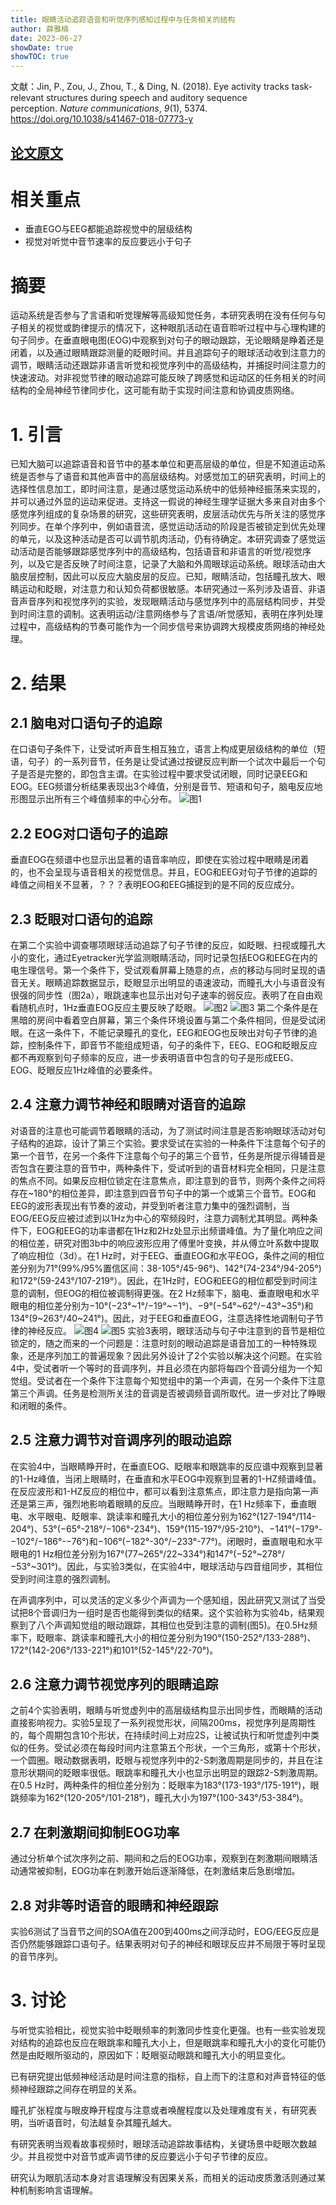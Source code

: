 ```yaml
---
title: 眼睛活动追踪语音和听觉序列感知过程中与任务相关的结构
author: 薛雅楠
date: 2023-06-27
showDate: true
showTOC: true
---
```

文献：Jin, P., Zou, J., Zhou, T., & Ding, N. (2018). Eye activity tracks task-relevant structures during speech and auditory sequence perception. _Nature communications_, _9_(1), 5374.
https://doi.org/10.1038/s41467-018-07773-y
## [论文原文](../Source_Files/2023-06-27-XYN1.Pdf)
# 相关重点
- 垂直EGO与EEG都能追踪视觉中的层级结构
- 视觉对听觉中音节速率的反应要远小于句子
# 摘要
运动系统是否参与了言语和听觉理解等高级知觉任务，本研究表明在没有任何与句子相关的视觉或韵律提示的情况下，这种眼肌活动在语音聆听过程中与心理构建的句子同步。在垂直眼电图(EOG)中观察到对句子的眼动跟踪，无论眼睛是睁着还是闭着，以及通过眼睛跟踪测量的眨眼时间。并且追踪句子的眼球活动收到注意力的调节，眼睛活动还跟踪非语言听觉和视觉序列中的高级结构，并捕捉时间注意力的快速波动。对非视觉节律的眼动追踪可能反映了跨感觉和运动区的任务相关的时间结构的全局神经节律同步化，这可能有助于实现时间注意和协调皮质网络。
# 1. 引言
已知大脑可以追踪语音和音节中的基本单位和更高层级的单位，但是不知道运动系统是否参与了语音和其他声音中的高层级结构。对感觉加工的研究表明，时间上的选择性信息加工，即时间注意，是通过感觉运动系统中的低频神经振荡来实现的，并可以通过外显的运动来促进。支持这一假说的神经生理学证据大多来自对由多个感觉序列组成的复杂场景的研究，这些研究表明，皮层活动优先与所关注的感觉序列同步。在单个序列中，例如语音流，感觉运动活动的阶段是否被锁定到优先处理的单元，以及这种活动是否可以调节肌肉活动，仍有待确定。本研究调查了感觉运动活动是否能够跟踪感觉序列中的高级结构，包括语音和非语言的听觉/视觉序列，以及它是否反映了时间注意，记录了大脑和外周眼球运动系统。眼球活动由大脑皮层控制，因此可以反应大脑皮层的反应。已知，眼睛活动，包括瞳孔放大、眼睛运动和眨眼，对注意力和认知负荷都很敏感。本研究通过一系列涉及语音、非语音声音序列和视觉序列的实验，发现眼睛活动与感觉序列中的高层结构同步，并受到时间注意的调制。这表明运动/注意网络参与了言语/听觉感知，表明在序列处理过程中，高级结构的节奏可能作为一个同步信号来协调跨大规模皮质网络的神经处理。
# 2. 结果
## 2.1 脑电对口语句子的追踪
在口语句子条件下，让受试听声音生相互独立，语言上构成更层级结构的单位（短语，句子）的一系列音节，任务是让受试通过按键反应判断一个试次中最后一个句子是否是完整的，即包含主谓。在实验过程中要求受试闭眼，同时记录EEG和EOG。EEG频谱分析结果表现出3个峰值，分别是音节、短语和句子，脑电反应地形图显示出所有三个峰值频率的中心分布。
![图1](../Supporting_Information/2023-06-27-XYN1-Fig-1.png)
## 2.2 EOG对口语句子的追踪
垂直EOG在频谱中也显示出显著的语音率响应，即使在实验过程中眼睛是闭着的，也不会呈现与语音相关的视觉信息。并且，EOG和EEG对句子节律的追踪的峰值之间相关不显著，？？？表明EOG和EEG捕捉到的是不同的反应成分。
## 2.3 眨眼对口语句的追踪
在第二个实验中调查哪项眼球活动追踪了句子节律的反应，如眨眼、扫视或瞳孔大小的变化，通过Eyetracker光学监测眼睛活动，同时记录包括EOG和EEG在内的电生理信号。第一个条件下，受试观看屏幕上随意的点，点的移动与同时呈现的语音无关。眼睛追踪数据显示，眨眼显示出明显的语速波动，而瞳孔大小与语音没有很强的同步性（图2a），眼跳速率也显示出对句子速率的弱反应。表明了在自由观看随机点时，1Hz垂直EOG反应主要反映了眨眼。
![图2](../Supporting_Information/2023-06-27-XYN1-Fig-2.png)
![图3](../Supporting_Information/2023-06-27-XYN1-Fig-3.png)
第二个条件是在黑暗的房间中看着空白屏幕，第三个条件环境设置与第二个条件相同，但是受试闭眼。在这一条件下，不能记录瞳孔的变化，EEG和EOG也反映出对句子节律的追踪，控制条件下，即音节不能组成短语，句子的条件下，EEG、EOG和眨眼反应都不再观察到句子频率的反应，进一步表明语音中包含的句子是形成EEG、EOG、眨眼反应1Hz峰值的必要条件。
## 2.4 注意力调节神经和眼睛对语音的追踪
对语音的注意也可能调节着眼睛的活动，为了测试时间注意是否影响眼球活动对句子结构的追踪，设计了第三个实验。要求受试在实验的一种条件下注意每个句子的第一个音节，在另一个条件下注意每个句子的第三个音节，任务是所提示得辅音是否包含在要注意的音节中，两种条件下，受试听到的语音材料完全相同，只是注意的焦点不同。如果反应相位锁定在注意焦点，即注意到的音节，则两个条件之间将存在~180°的相位差异，即注意到四音节句子中的第一个或第三个音节。EOG和EEG的波形表现出有节奏的波动，并受到听者注意力集中的强烈调制，当EOG/EEG反应被过滤到以1Hz为中心的窄频段时，注意力调制尤其明显。两种条件下，EOG和EEG的功率谱都在1Hz和2Hz处显示出频谱峰值。为了量化响应之间的相位差，研究对图3b中的响应波形应用了傅里叶变换，并从傅立叶系数中提取了响应相位（3d）。在1 Hz时，对于EEG、垂直EOG和水平EOG，条件之间的相位差分别为71°(99%/95%置信区间：38-105°/45-96°)、142°(74-234°/94-205°)和172°(59-243°/107-219°）。因此，在1Hz时，EOG和EEG的相位都受到时间注意的调制，但EOG的相位被调制得更强。在2 Hz频率下，脑电、垂直眼电和水平眼电的相位差分别为−10°(−23°~1°/−19°~−1°)、−9°(−54°~62°/−43°~35°)和134°(9~263°/40~241°)。因此，对于EEG和垂直EOG，注意选择性地调制句子节律的神经反应。
![图4](../Supporting_Information/2023-06-27-XYN1-Fig-4.png)
![图5](../Supporting_Information/2023-06-27-XYN1-Fig-5.png)
实验3表明，眼球活动与句子中注意到的音节是相位锁定的，随之而来的一个问题是：注意时刻的眼动追踪是语音加工的一种特殊现象，还是序列加工的普遍现象？因此另外设计了2个实验以解决这个问题。在实验4中，受试者听一个等时的音调序列，并且必须在内部将每四个音调分组为一个知觉组。受试者在一个条件下注意每个知觉组中的第一个声调，在另一个条件下注意第三个声调。任务是检测所关注的音调是否被调频音调所取代。进一步对比了睁眼和闭眼的条件。
## 2.5 注意力调节对音调序列的眼动追踪
在实验4中，当眼睛睁开时，在垂直EOG、眨眼率和眼跳率的反应谱中观察到显著的1-Hz峰值，当闭上眼睛时，在垂直和水平EOG中观察到显著的1-HZ频谱峰值。在反应波形和1-HZ反应的相位中，都可以看到注意焦点，即注意力是指向第一声还是第三声，强烈地影响着眼睛的反应。当眼睛睁开时，在1 Hz频率下，垂直眼电、水平眼电、眨眼率、跳读率和瞳孔大小的相位差分别为162°(127-194°/114-204°)、53°(−65°-218°/−106°-234°)、159°(115-197°/95-210°)、−141°(−179°-−102°/−186°-−76°)和−106°(−182°-30°/−233°-77°)。闭眼时，垂直眼电和水平眼电的1 Hz相位差分别为167°(77~265°/22~334°)和147°(−52°~278°/−53°~301°)。因此，与实验3类似，在实验4中，眼球活动与四音组同步，其相位受到时间注意的强烈调制。

在声调序列中，可以灵活的定义多少个声调为一个感知组，因此研究又测试了当受试把8个音调归为一组时是否也能得到类似的结果。这个实验称为实验4b，结果观察到了八个声调知觉组的眼动跟踪，其相位也受到注意的调制(图5)。在0.5Hz频率下，眨眼率、跳读率和瞳孔大小的相位差分别为190°(150-252°/133-288°)、172°(142-206°/133-221°)和101°(52-145°/22-70°)。
## 2.6 注意力调节视觉序列的眼睛追踪
之前4个实验表明，眼睛与听觉虚列中的高层级结构显示出同步性，而眼睛的活动直接影响视力。实验5呈现了一系列视觉形状，间隔200ms，视觉序列是周期性的，每个周期包含10个形状，在持续时间上对应2S，让被试执行和听觉虚列中类似的任务。受试必须在每段时间内注意第五个形状，一个三角形，或第十个形状，一个圆圈。眼动数据表明，眨眼与视觉序列中的2-S刺激周期是同步的，并且在注意形状期间的眨眼率很低。眼跳率和瞳孔大小也显示出明显的跟踪2-S刺激周期。在0.5 Hz时，两种条件的相位差分别为：眨眼率为183°(173-193°/175-191°)，眼跳频率为162°(120-205°/101-218°)，瞳孔大小为197°(100-343°/53-384°)。
## 2.7 在刺激期间抑制EOG功率
通过分析单个试次序列之前、期间和之后的EOG功率，观察到在刺激期间眼睛活动通常被抑制，EOG功率在刺激开始后逐渐降低，在刺激结束后急剧增加。
## 2.8 对非等时语音的眼睛和神经跟踪
实验6测试了当音节之间的SOA值在200到400ms之间浮动时，EOG/EEG反应是否仍然能够跟踪口语句子。结果表明对句子的神经和眼球反应并不局限于等时呈现的音节序列。
# 3. 讨论
与听觉实验相比，视觉实验中眨眼频率的刺激同步性变化更强。也有一些实验发现对结构的追踪也反应在眼跳率和瞳孔大小上，但是眼跳率和瞳孔大小的变化可能仍然是由眨眼所驱动的，原因如下：眨眼驱动眼跳和瞳孔大小的明显变化。

已有研究提出低频神经活动是时间注意的指标，自上而下的注意和对声音特征的低频神经跟踪之间存在明显的关系。

瞳孔扩张程度与眼皮睁开程度与注意或者唤醒程度以及处理难度有关，有研究表明，当听语音时，句法越复杂其瞳孔越大。

有研究表明当观看故事视频时，眼球活动追踪故事结构，关键场景中眨眼次数越少。并且视觉中对音节或声调节律的反应要远小于句子节律的反应。

研究认为眼肌活动本身对言语理解没有因果关系，而相关的运动皮质激活则通过某种机制影响言语理解。


